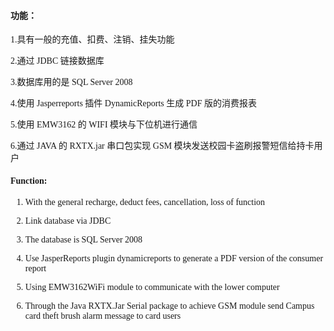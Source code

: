 
<font face="Times New Roman">

#### 功能：

   1.具有一般的充值、扣费、注销、挂失功能

   2.通过 JDBC 链接数据库

   3.数据库用的是 SQL Server 2008

   4.使用 Jasperreports 插件 DynamicReports 生成 PDF 版的消费报表

   5.使用 EMW3162 的 WIFI 模块与下位机进行通信


   6.通过 JAVA 的 RXTX.jar 串口包实现 GSM 模块发送校园卡盗刷报警短信给持卡用户

#### Function:

   1. With the general recharge, deduct fees, cancellation, loss of function

   2. Link database via JDBC

   3. The database is SQL Server 2008

   4. Use JasperReports plugin dynamicreports to generate a PDF version of the consumer report
 
   5. Using EMW3162WiFi module to communicate with the lower computer

   6. Through the Java RXTX.Jar Serial package to achieve GSM module send Campus card theft brush alarm message to card users
  
</font>